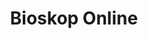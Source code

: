 ---
title: Bioskop Online
description: Streaming film online tanpa berlangganan dengan harga terjangkau. Nonton bioskop cuman dengan harga Rp5.000. Mudah di akses. Bisa di akses kapan saja. Pembayaran mudah.
url: https://bioskoponline.com/
img: /projects/bioskop-online.png
alt: Bioskop Online
status: Ongoing
start: '2021-11-01T17:00:00.000Z'
end: null
---